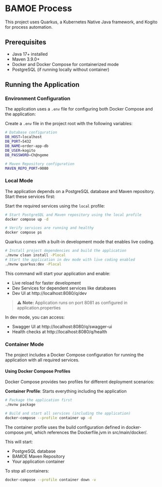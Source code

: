 # BAMOE Process

This project uses Quarkus, a Kubernetes Native Java framework, and Kogito for process automation.

## Prerequisites

- Java 17+ installed
- Maven 3.9.0+
- Docker and Docker Compose for containerized mode
- PostgreSQL (if running locally without container)

## Running the Application

### Environment Configuration

The application uses a `.env` file for configuring both Docker Compose and the application:

Create a `.env` file in the project root with the following variables:

```bash
# Database configuration
DB_HOST=localhost
DB_PORT=5432
DB_NAME=order-app-db
DB_USER=kogito
DB_PASSWORD=Ch@ngeme

# Maven Repository configuration
MAVEN_REPO_PORT=9080

```

### Local Mode

The application depends on a PostgreSQL database and Maven repository. Start these services first:

Start the required services using the `local` profile:

```bash
# Start PostgreSQL and Maven repository using the local profile
docker compose up -d

# Verify services are running and healthy
docker compose ps
```

Quarkus comes with a built-in development mode that enables live coding.

```bash
# Install project dependencies and build the application
./mvnw clean install -Plocal
# Start the application in dev mode with live coding enabled
./mvnw quarkus:dev -Plocal
```

This command will start your application and enable:
- Live reload for faster development
- Dev Services for dependent services like databases
- Dev UI at http://localhost:8080/q/dev

> :warning: **Note:** Application runs on port 8081 as configured in application.properties

In dev mode, you can access:
- Swagger UI at http://localhost:8080/q/swagger-ui
- Health checks at http://localhost:8080/q/health

### Container Mode

The project includes a Docker Compose configuration for running the application with all required services.

#### Using Docker Compose Profiles

Docker Compose provides two profiles for different deployment scenarios:

**Container Profile**: Starts everything including the application
   ```bash
   # Package the application first
   ./mvnw package

   # Build and start all services (including the application)
   docker-compose --profile container up -d
   ```

The container profile uses the build configuration defined in docker-compose.yml, which references the Dockerfile.jvm in src/main/docker/.

This will start:
- PostgreSQL database
- BAMOE Maven Repository
- Your application container

To stop all containers:

```bash
docker-compose --profile container down -v
```

